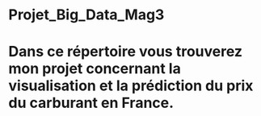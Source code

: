 # Projet_Big_Data_Mag3

# Dans ce répertoire vous trouverez mon projet concernant la visualisation et la prédiction du prix du carburant en France.
